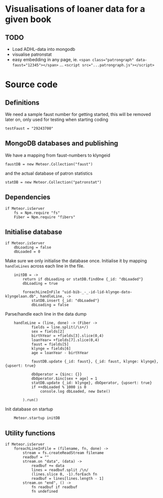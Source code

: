 # Visualisations of loaner data for a given book

## TODO

- Load ADHL-data into mongodb 
- visualise patronstat
- easy embedding in any page, ie. `<span class="patrongraph" data-faust="12345"></span>` ... `<script src="...patrongraph.js"></script>`

# Source code

## Definitions

We need a sample faust number for getting started, this will be removed later on, only used for testing when starting coding

    testFaust = "29243700"

## MongoDB databases and publishing

We have a mapping from faust-numbers to klyngeid

    faustDB = new Meteor.Collection("faust") 

and the actual database of patron statistics

    statDB = new Meteor.Collection("patronstat") 


## Dependencies

    if Meteor.isServer
        fs = Npm.require "fs"
        Fiber = Npm.require "fibers"


## Initialise database

    if Meteor.isServer
        dbLoading = false
        dbLoaded = 0

Make sure we only initialise the database once. Initialise it by mapping `handleLines` across each line in the file.

        initDB = ->
            return if dbLoading or statDB.findOne {_id: "dbLoaded"} 
            dbLoading = true

            foreachLineInFile "uid-bib-_-_-id-lid-klynge-dato-klyngelaan.db", handleLine, ->
                statDB.insert {_id: "dbLoaded"}
                dbLoading = false

Parse/handle each line in the data dump

        handleLine = (line, done) -> (Fiber ->
                fields = line.split(/\s+/)
                sex = fields[2]
                birthYear = +fields[3].slice(0,4)
                loanYear= +fields[7].slice(0,4)
                faust = fields[5]
                klynge = fields[6]
                age = loanYear - birthYear
    
                faustDB.update {_id: faust}, {_id: faust, klynge: klynge}, {upsert: true}
    
                dbOperator = {$inc: {}}
                dbOperator.$inc[sex + age] = 1
                statDB.update {_id: klynge}, dbOperator, {upsert: true}
                if ++dbLoaded % 1000 is 0
                    console.log dbLoaded, new Date()

            ).run()


Init database on startup

        Meteor.startup initDB

## Utility functions

    if Meteor.isServer
        foreachLineInFile = (filename, fn, done) ->
            stream = fs.createReadStream filename
            readbuf = ""
            stream.on "data", (data) ->
                readbuf += data
                lines = readbuf.split /\n/
                (lines.slice 0, -1).forEach fn
                readbuf = lines[lines.length - 1]
            stream.on "end", () ->
                fn readbuf if readbuf
                fn undefined
